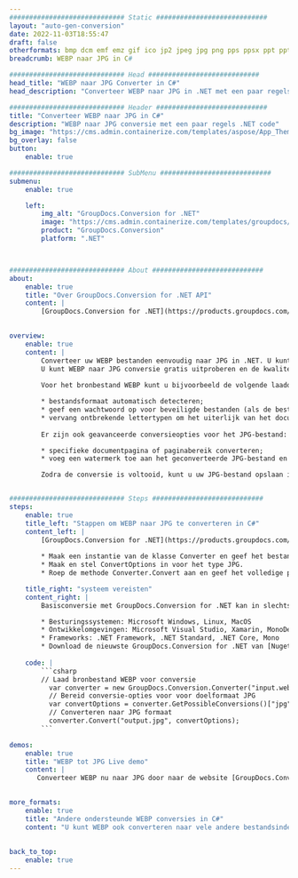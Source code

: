 ```yaml
---
############################# Static ############################
layout: "auto-gen-conversion"
date: 2022-11-03T18:55:47
draft: false
otherformats: bmp dcm emf emz gif ico jp2 jpeg jpg png pps ppsx ppt pptx psb psd svg svgz tga tif tiff webp wmf wmz
breadcrumb: WEBP naar JPG in C#

############################# Head ############################
head_title: "WEBP naar JPG Converter in C#"
head_description: "Converteer WEBP naar JPG in .NET met een paar regels code. Gebruik de GroupDocs Document Conversion API om meer dan 160 bestandsformaten te converteren."

############################# Header ############################
title: "Converteer WEBP naar JPG in C#"
description: "WEBP naar JPG conversie met een paar regels .NET code"
bg_image: "https://cms.admin.containerize.com/templates/aspose/App_Themes/V3/images/bg/header1.png"
bg_overlay: false
button:
    enable: true

############################# SubMenu ############################
submenu:
    enable: true

    left:
        img_alt: "GroupDocs.Conversion for .NET"
        image: "https://cms.admin.containerize.com/templates/groupdocs/images/product-logos/90x90-noborder/groupdocs-conversion-net.png"
        product: "GroupDocs.Conversion"
        platform: ".NET"



############################# About ############################
about:
    enable: true
    title: "Over GroupDocs.Conversion for .NET API"
    content: |
        [GroupDocs.Conversion for .NET](https://products.groupdocs.com/conversion/net/) kan worden gebruikt om Microsoft Word, Excel, PowerPoint, PDF, Visio en andere formaten te converteren. GroupDocs.Conversion is een standalone API die geschikt is voor back-end en interne systemen waar hoge prestaties vereist zijn. Het is niet afhankelijk van software zoals Microsoft of Open Office.
    

overview:
    enable: true
    content: |
        Converteer uw WEBP bestanden eenvoudig naar JPG in .NET. U kunt slechts een paar C# coderegels gebruiken op elk platform naar keuze, zoals - Windows, Linux, macOS.
        U kunt WEBP naar JPG conversie gratis uitproberen en de kwaliteit van de conversieresultaten evalueren. Naast eenvoudige scenario's voor bestandsconversie kunt u meer geavanceerde opties proberen voor het laden van het bronbestand WEBP en voor het opslaan van het JPG-uitvoerresultaat. 
        
        Voor het bronbestand WEBP kunt u bijvoorbeeld de volgende laadopties gebruiken:

        * bestandsformaat automatisch detecteren;
        * geef een wachtwoord op voor beveiligde bestanden (als de bestandsindeling dit ondersteunt);
        * vervang ontbrekende lettertypen om het uiterlijk van het document te behouden.
        
        Er zijn ook geavanceerde conversieopties voor het JPG-bestand:

        * specifieke documentpagina of paginabereik converteren;
        * voeg een watermerk toe aan het geconverteerde JPG-bestand en nog veel meer.

        Zodra de conversie is voltooid, kunt u uw JPG-bestand opslaan in het lokale bestandspad of in opslag van derden, zoals FTP, Amazon S3, Google Drive, Dropbox enz. Let op: om WEBP naar {{ te converteren) TO}} er is geen extra software nodig, zoals MS Office, Open Office, Adobe Acrobat Reader enz.


############################# Steps ############################
steps:
    enable: true
    title_left: "Stappen om WEBP naar JPG te converteren in C#"
    content_left: |
        [GroupDocs.Conversion for .NET](https://products.groupdocs.com/conversion/net/) maakt het gemakkelijk voor ontwikkelaars om een ​​WEBP bestand naar JPG te converteren met een paar regels code.
        
        * Maak een instantie van de klasse Converter en geef het bestand WEBP het volledige pad
        * Maak en stel ConvertOptions in voor het type JPG.
        * Roep de methode Converter.Convert aan en geef het volledige pad en formaat (JPG) door als parameter

    title_right: "systeem vereisten"
    content_right: |
        Basisconversie met GroupDocs.Conversion for .NET kan in slechts een paar eenvoudige stappen worden gedaan. Onze API's worden ondersteund op alle belangrijke platforms en besturingssystemen. Voordat u de onderstaande code uitvoert, moet u ervoor zorgen dat de volgende vereisten op uw systeem zijn geïnstalleerd.

        * Besturingssystemen: Microsoft Windows, Linux, MacOS
        * Ontwikkelomgevingen: Microsoft Visual Studio, Xamarin, MonoDevelop
        * Frameworks: .NET Framework, .NET Standard, .NET Core, Mono
        * Download de nieuwste GroupDocs.Conversion for .NET van [Nuget](https://www.nuget.org/packages/groupdocs.conversion)
         
    code: |
        ```csharp    
        // Laad bronbestand WEBP voor conversie
          var converter = new GroupDocs.Conversion.Converter("input.webp");
          // Bereid conversie-opties voor voor doelformaat JPG
          var convertOptions = converter.GetPossibleConversions()["jpg"].ConvertOptions;
          // Converteren naar JPG formaat
          converter.Convert("output.jpg", convertOptions);
        ```

demos:
    enable: true
    title: "WEBP tot JPG Live demo"
    content: |
       Converteer WEBP nu naar JPG door naar de website [GroupDocs.Conversion App](https://products.groupdocs.app/conversion/family) te gaan. Online demo heeft de volgende voordelen:
          

more_formats:
    enable: true
    title: "Andere ondersteunde WEBP conversies in C#"
    content: "U kunt WEBP ook converteren naar vele andere bestandsindelingen. Zie de lijst hieronder."
       
       
back_to_top:
    enable: true
---
```

